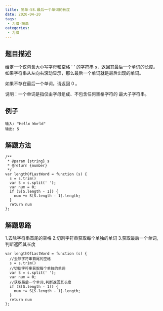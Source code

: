 ```yaml
---
title: 简单-58.最后一个单词的长度
date: 2020-04-20
tags:
 - 力扣-简单
categories: 
 - 力扣
---
```

## 题目描述
给定一个仅包含大小写字母和空格 ' ' 的字符串 s，返回其最后一个单词的长度。如果字符串从左向右滚动显示，那么最后一个单词就是最后出现的单词。

如果不存在最后一个单词，请返回 0 。

说明：一个单词是指仅由字母组成、不包含任何空格字符的 最大子字符串。

## 例子
```
输入: "Hello World"
输出: 5
```

## 解题方法

```
/**
 * @param {string} s
 * @return {number}
 */
var lengthOfLastWord = function (s) {
  s = s.trim()
  var S = s.split(' ');
  var num = 0;
  if (S[S.length - 1]) {
    num += S[S.length - 1].length;
  }
  return num
};
```
## 解题思路
1.去除字符串首尾的空格
2.切割字符串获取每个单独的单词
3.获取最后一个单词,判断返回其长度

```
var lengthOfLastWord = function (s) {
  //去除字符串首尾的空格
  s = s.trim()
  //切割字符串获取每个单独的单词
  var S = s.split(' ');
  var num = 0;
  //获取最后一个单词,判断返回其长度
  if (S[S.length - 1]) {
    num += S[S.length - 1].length;
  }
  return num
};
```